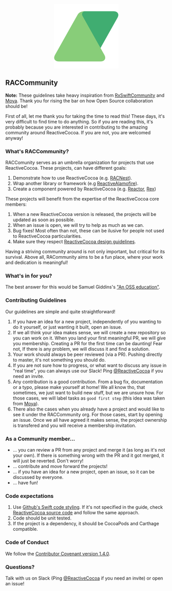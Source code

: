 <p align="center"><img src="Logo/rac-alpha-logo.png"/>

## RACCommunity

**Note:** These guidelines take heavy inspiration from [RxSwiftCommunity](https://github.com/RxSwiftCommunity) and [Moya](https://github.com/Moya/contributors). Thank you for rising the bar on how Open Source collaboration should be!  

First of all, let me thank you for taking the time to read this! These days, it's very difficult to find time to do anything. So if you are reading this, it's probably because you are interested in contributing to the amazing community around ReactiveCocoa. If you are not, you are welcomed anyway! 

### What's RACCommunity?

RACComunity serves as an umbrella organization for projects that use ReactiveCocoa. These projects, can have different goals:

1. Demonstrate how to use ReactiveCocoa  (e.g. [RACNest](https://github.com/RuiAAPeres/RACNest)).
2. Wrap another library or framework (e.g [ReactiveAlamofire](https://github.com/envoy/ReactiveAlamofire)).
3. Create a component powered by ReactiveCocoa (e.g. [Reactor](https://github.com/MailOnline/Reactor), [Rex](https://github.com/neilpa/Rex))

These projects will benefit from the expertise of the ReactiveCocoa core members:

1. When a new ReactiveCocoa version is released, the projects will be updated as soon as possible.
2. When an issue is open, we will try to help as much as we can.
3. Bug fixes! Most often than not, these can be ilusive for people not used to ReactiveCocoa particularities. 
4. Make sure they respect [ReactiveCocoa design guidelines](https://github.com/ReactiveCocoa/ReactiveCocoa/blob/master/Documentation/DesignGuidelines.md).

Having a striving community around is not only important, but critical for its survival.  Above all, RACommunity aims to be a fun place, where your work and dedication is meaningful! 

### What's in for you?

The best answer for this would be Samuel Giddins's ["An OSS education"](https://realm.io/news/altconf-samuel-e-giddins-an-oss-education/).

### Contributing Guidelines

Our guidelines are simple and quite straightforward!

1. If you have an idea for a new project, independently of you wanting to do it yourself, or just wanting it built,  open an issue. 
2. If we all think your idea makes sense, we will create a new repository so you can work on it. When you land your first meaningful PR, we will give you membership. Creating a PR for the first time can be daunting! Fear not,  If there is any problem, we will discuss it and find a solution. 
3. Your work should always be peer reviewed (via a PR). Pushing directly to master, it's not something you should do. 
3. If you are not sure how to progress, or what want to discuss any issue in "real time", you can always use our Slack! Ping [@ReactiveCocoa](https://twitter.com/ReactiveCocoa) if you need an invite. 
4. Any contribution is a good contribution. From a bug fix, documentation or a typo, please make yourself at home! We all know tho, that sometimes, we just want to build new stuff, but we are unsure how. For those cases, we will label tasks as `good first step` (this idea was taken from [Moya](https://github.com/Moya/contributors/tree/1.0.0#how-can-we-help-you-get-comfortable-contributing)).
5. There also the cases when you already have a project and would like to see it under the RACCommunity org. For those cases, start by opening an issue. Once we all have agreed it makes sense, the project ownership is transfered and you will receive a membership invitation. 

### As a Community member...

*  ... you can review a PR from any project and merge it (as long as it's not your own). If there is something wrong with the PR and it got merged, it will just be reverted. Don't worry! 
*  ... contribute and move forward the projects! 
* ... if you have an idea for a new project, open an issue, so it can be discussed by everyone.
* ... have fun! 

### Code expectations

1. Use [Github's Swift code styling](https://github.com/github/swift-style-guide). If it's not specified in the guide, check [ReactiveCocoa source code](https://github.com/ReactiveCocoa/ReactiveCocoa/tree/master/ReactiveCocoa/Swift) and follow the same approach. 
2. Code should be unit tested. 
3. If the project is a dependency, it should be CocoaPods and Carthage compatible. 

### Code of Conduct

We follow the [Contributor Covenant version 1.4.0](http://contributor-covenant.org/version/1/4/).

### Questions?

Talk with us on Slack (Ping [@ReactiveCocoa](https://twitter.com/ReactiveCocoa) if you need an invite) or open an issue!